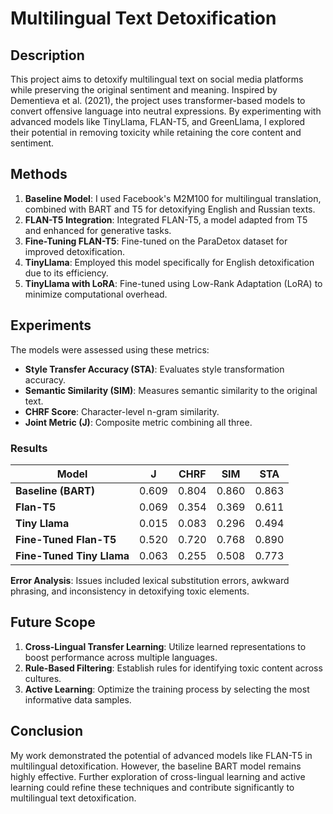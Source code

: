 # Multilingual Text Detoxification

## Description

This project aims to detoxify multilingual text on social media platforms while preserving the original sentiment and meaning. Inspired by Dementieva et al. (2021), the project uses transformer-based models to convert offensive language into neutral expressions. By experimenting with advanced models like TinyLlama, FLAN-T5, and GreenLlama, I explored their potential in removing toxicity while retaining the core content and sentiment.

## Methods

1. **Baseline Model**: I used Facebook's M2M100 for multilingual translation, combined with BART and T5 for detoxifying English and Russian texts.
2. **FLAN-T5 Integration**: Integrated FLAN-T5, a model adapted from T5 and enhanced for generative tasks.
3. **Fine-Tuning FLAN-T5**: Fine-tuned on the ParaDetox dataset for improved detoxification.
4. **TinyLlama**: Employed this model specifically for English detoxification due to its efficiency.
5. **TinyLlama with LoRA**: Fine-tuned using Low-Rank Adaptation (LoRA) to minimize computational overhead.

## Experiments

The models were assessed using these metrics:

- **Style Transfer Accuracy (STA)**: Evaluates style transformation accuracy.
- **Semantic Similarity (SIM)**: Measures semantic similarity to the original text.
- **CHRF Score**: Character-level n-gram similarity.
- **Joint Metric (J)**: Composite metric combining all three.

### Results

| Model                     | J     | CHRF  | SIM   | STA   |
|---------------------------|-------|-------|-------|-------|
| **Baseline (BART)**       | 0.609 | 0.804 | 0.860 | 0.863 |
| **Flan-T5**               | 0.069 | 0.354 | 0.369 | 0.611 |
| **Tiny Llama**            | 0.015 | 0.083 | 0.296 | 0.494 |
| **Fine-Tuned Flan-T5**    | 0.520 | 0.720 | 0.768 | 0.890 |
| **Fine-Tuned Tiny Llama** | 0.063 | 0.255 | 0.508 | 0.773 |

**Error Analysis**: Issues included lexical substitution errors, awkward phrasing, and inconsistency in detoxifying toxic elements.

## Future Scope

1. **Cross-Lingual Transfer Learning**: Utilize learned representations to boost performance across multiple languages.
2. **Rule-Based Filtering**: Establish rules for identifying toxic content across cultures.
3. **Active Learning**: Optimize the training process by selecting the most informative data samples.

## Conclusion

My work demonstrated the potential of advanced models like FLAN-T5 in multilingual detoxification. However, the baseline BART model remains highly effective. Further exploration of cross-lingual learning and active learning could refine these techniques and contribute significantly to multilingual text detoxification.
